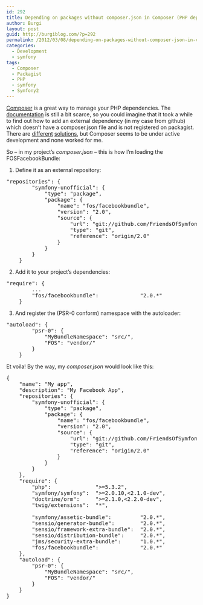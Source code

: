```yaml
---
id: 292
title: Depending on packages without composer.json in Composer (PHP dependency manager)
author: Burgi
layout: post
guid: http://burgiblog.com/?p=292
permalink: /2012/03/08/depending-on-packages-without-composer-json-in-composer-php-dependency-manager/
categories:
  - Development
  - symfony
tags:
  - Composer
  - Packagist
  - PHP
  - symfony
  - Symfony2
---
```



<a href="http://getcomposer.org" target="_blank">Composer</a> is a great way to manage your PHP dependencies. The <a href="http://getcomposer.org/doc" target="_blank">documentation</a> is still a bit scarce, so you could imagine that it took a while to find out how to add an external dependency (in my case from github) which doesn&#8217;t have a composer.json file and is not registered on packagist. There are <a href="http://speakerdeck.com/u/naderman/p/composer-php-user-group-karlsruhe" target="_blank">different</a> <a href="http://getcomposer.org/doc/05-repositories.md" target="_blank">solutions</a>, but Composer seems to be under active development and none worked for me.

<!--more-->

So &#8211; in my project&#8217;s *composer.json* &#8211; this is how I&#8217;m loading the FOSFacebookBundle:

1. Define it as an external repository:

<pre class="brush: javascript; gutter: true">"repositories": {
        "symfony-unofficial": {
            "type": "package",
            "package": {
                "name": "fos/facebookbundle",
                "version": "2.0",
                "source": {
                    "url": "git://github.com/FriendsOfSymfony/FOSFacebookBundle.git",
                    "type": "git",
                    "reference": "origin/2.0"
                }
            }
        }
    }</pre>

2. Add it to your project&#8217;s dependencies:

<pre class="brush: javascript; gutter: true">"require": {
        ...
        "fos/facebookbundle":             "2.0.*"
    }</pre>

3. And register the (PSR-0 conform) namespace with the autoloader:

<pre class="brush: javascript; gutter: true">"autoload": {
        "psr-0": {
            "MyBundleNamespace": "src/",
            "FOS": "vendor/"
        }
    }</pre>

Et voila! By the way, my *composer.json* would look like this:

<pre class="brush: javascript; gutter: true">{
    "name": "My app",
    "description": "My Facebook App",
    "repositories": {
        "symfony-unofficial": {
            "type": "package",
            "package": {
                "name": "fos/facebookbundle",
                "version": "2.0",
                "source": {
                    "url": "git://github.com/FriendsOfSymfony/FOSFacebookBundle.git",
                    "type": "git",
                    "reference": "origin/2.0"
                }
            }
        }
    },
    "require": {
        "php":              "&gt;=5.3.2",
        "symfony/symfony":  "&gt;=2.0.10,&lt;2.1.0-dev",
        "doctrine/orm":     "&gt;=2.1.0,&lt;2.2.0-dev",
        "twig/extensions":  "*",

        "symfony/assetic-bundle":         "2.0.*",
        "sensio/generator-bundle":        "2.0.*",
        "sensio/framework-extra-bundle":  "2.0.*",
        "sensio/distribution-bundle":     "2.0.*",
        "jms/security-extra-bundle":      "1.0.*",
        "fos/facebookbundle":             "2.0.*"
    },
    "autoload": {
        "psr-0": {
            "MyBundleNamespace": "src/",
            "FOS": "vendor/"
        }
    }
}</pre>

